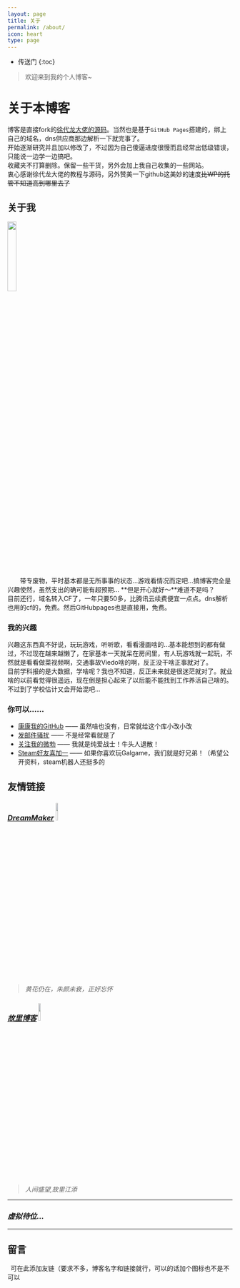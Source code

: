 ```yaml
---
layout: page
title: 关于
permalink: /about/
icon: heart
type: page
---
```


* 传送门
{:toc}

> 欢迎来到我的个人博客~

# 关于本博客

博客是直接fork的[徐代龙大佬的源码](https://github.com/xudailong/xudailong.github.io)。当然也是基于`GitHub Pages`搭建的，绑上自己的域名，dns供应商那边解析一下就完事了。   
开始逐渐研究并且加以修改了，不过因为自己傻逼进度很慢而且经常出低级错误，只能说一边学一边搞吧。  
收藏夹不打算删除。保留一些干货，另外会加上我自己收集的一些网站。  
衷心感谢徐代龙大佬的教程与源码，另外赞美一下github这美妙的速度~~比WP的托管不知道高到哪里去了~~  

## <span id="jp1">关于我</span>   

<img src="https://cdn.jsdelivr.net/gh/Small-tailqwq/img/2020-09/20200911211608.jpg" width="20%" height="20%"/>
  
&emsp;&emsp;带专废物，平时基本都是无所事事的状态…游戏看情况而定吧…搞博客完全是兴趣使然，虽然支出的确可能有超预期…  **但是开心就好～**难道不是吗？  
目前还行，域名转入CF了，一年只要50多，比腾讯云续费便宜一点点。dns解析也用的cf的，免费。然后GitHubpages也是直接用，免费。

### 我的兴趣
兴趣这东西真不好说，玩玩游戏，听听歌，看看漫画啥的...基本能想到的都有做过，不过现在越来越懒了，在家基本一天就呆在房间里，有人玩游戏就一起玩，不然就是看看做菜视频啊，交通事故Viedo啥的啊，反正没干啥正事就对了。  
目前学科报的是大数据，学啥呢？我也不知道，反正未来就是很迷茫就对了。就业啥的以前看觉得很遥远，现在倒是担心起来了以后能不能找到工作养活自己啥的。不过到了学校估计又会开始混吧...

### 你可以……
- [康康我的GitHub](https://github.com/Small-tailqwq) —— 虽然啥也没有，日常就给这个库小改小改  
- [发邮件骚扰](mailto:Smalltailqwq@gmail.com) —— 不是经常看就是了  
- [关注我的微勃](https://weibo.com/u/5610377163) —— 我就是纯爱战士！牛头人退散！  
- [Steam好友喜加一](https://steamcommunity.com/id/404smalltail/) —— 如果你喜欢玩Galgame，我们就是好兄弟！（希望公开资料，steam机器人还挺多的  


## 友情链接
### ***[DreamMaker](https://blog.fordes.top/)***   <img src="https://cdn.jsdelivr.net/gh/Small-tailqwq/img/2020-09/image.png" width="10%" heigut="10%">  
> *黄花仍在，朱颜未衰，正好忘怀*   

### ***[故里博客](https://gulibk.cn/)***   <img src="https://txc.gtimg.com/data/298698/2020/1220/778bc8f59308f6a9e9f8b97982405bb2.jpeg" width="10%" heigut="10%">
> *人间盛望,故里江添*  

---
### ***虚拟待位...***  

---


## 留言
&ensp;可在此添加友链（要求不多，博客名字和链接就行，可以的话加个图标也不是不可以

<div id="vcomments"></div>
<script>
        new Valine({
            el: '#vcomments',
            appId: 'sCggwue6b5mOVluYAtA51HxG-MdYXbMMI',
            appKey: '5MwP7fgcnDYwJ8WyNGmyEkuv',
            placeholder: '说话大声点，听不见！',
            emojiCDN: '//i0.hdslb.com/bfs/emote/',
            emojiMaps: {
        "tv_doge": "6ea59c827c414b4a2955fe79e0f6fd3dcd515e24.png",
        "tv_亲亲": "a8111ad55953ef5e3be3327ef94eb4a39d535d06.png",
        "tv_偷笑": "bb690d4107620f1c15cff29509db529a73aee261.png",
        "tv_再见": "180129b8ea851044ce71caf55cc8ce44bd4a4fc8.png",
        "tv_冷漠": "b9cbc755c2b3ee43be07ca13de84e5b699a3f101.png",
        "tv_发怒": "34ba3cd204d5b05fec70ce08fa9fa0dd612409ff.png",
        "tv_发财": "34db290afd2963723c6eb3c4560667db7253a21a.png",
        "tv_可爱": "9e55fd9b500ac4b96613539f1ce2f9499e314ed9.png",
        "tv_吐血": "09dd16a7aa59b77baa1155d47484409624470c77.png",
        "tv_呆": "fe1179ebaa191569b0d31cecafe7a2cd1c951c9d.png",
        "tv_呕吐": "9f996894a39e282ccf5e66856af49483f81870f3.png",
        "tv_困": "241ee304e44c0af029adceb294399391e4737ef2.png",
        "tv_坏笑": "1f0b87f731a671079842116e0991c91c2c88645a.png",
        "tv_大佬": "093c1e2c490161aca397afc45573c877cdead616.png",
        "tv_大哭": "23269aeb35f99daee28dda129676f6e9ea87934f.png",
        "tv_委屈": "d04dba7b5465779e9755d2ab6f0a897b9b33bb77.png",
        "tv_害羞": "a37683fb5642fa3ddfc7f4e5525fd13e42a2bdb1.png",
        "tv_尴尬": "7cfa62dafc59798a3d3fb262d421eeeff166cfa4.png",
        "tv_微笑": "70dc5c7b56f93eb61bddba11e28fb1d18fddcd4c.png",
        "tv_思考": "90cf159733e558137ed20aa04d09964436f618a1.png",
        "tv_惊吓": "0d15c7e2ee58e935adc6a7193ee042388adc22af.png",
        },
                   
                   enableQQ: true
        })
    </script>

## 更新日志（保留）  
*2020.9.11*
* `[]`修复来必力评论加载出错的BUG（直接换掉）
* 更换评论插件时顺带把之前没找到的评论词条改了，现在基本能看见的地方基本都是中文了（毕竟我是文盲  
* 展示界面清空，研究研究怎么改造  

*2020.1.30*
* `[]`解决部分机型上看不到超链接的问题。（其实是加载不出emoji，而我正好把超链接文本填成了emoji）
* 对部分博文进行排版更改，尽量发挥markdown的功效。

*2020.1.29*  
* `[∆]`更换域名为`hayasa.xyz`，hayasa为「速さ」的罗马音，反正瞎搞的，别问有什么特别含义。原域名过期没能力续费了，以后可能不会再频繁更换域名了…因为有个最根本最直接的方法…不过还是保留吧，到时候再看。

*2019.12.16*
* `[×]`域名明年就过期了，在考虑换一个还是继续续。博客最近更新可能不会有多频繁，网站基本就这样定型了，没精力再去捣鼓了…

*2019.11.3*
* `[~]`把两篇新博文不折叠的问题找到了…果然还是我自己的问题，我是憨批  
* `[flag]`图床在调试GitHub的…出了点问题好像…待处理吧  

*2019.10.28*
* `[+]`添加来必力评论系统[#01](https://blog.csdn.net/manmandong123/article/details/80739126)本来是disqus体验不错的，可惜被墙）
* `[^]`绑定百度统计：谷歌的之前也绑了…虽然都没什么用…底栏与文章👀图标浏览量预计下次修复（已经完事了，现在是凌晨1：19）
* `[^]`虽然不知道这是什么格式，但是照着些就完事了！ （关于节目添加留言）（其实就是评论）
* 域名被QQ搞了，心烦…
* `[^]`修复不蒜子统计[#喝井不忘挖水人](https://www.cnblogs.com/whik/p/9873187.html)…同时对底栏做了点手脚


*2017.2.28*

- `[^]` 修复目录滚动 bug [#22](https://github.com/Gaohaoyang/gaohaoyang.github.io/issues/22), [#48](https://github.com/Gaohaoyang/gaohaoyang.github.io/issues/48)

*2016.6.20*

* `[+]` 在文章页中添加上一篇和下一篇文章链接。
* `[^]` 修改 font-family 顺序，避免微软雅黑将单引号解析为全角。
* `[^]` 修复标签云算法中被除数为零的 bug。[#26](https://github.com/Gaohaoyang/gaohaoyang.github.io/issues/26), [#28](https://github.com/Gaohaoyang/gaohaoyang.github.io/issues/28), [#30](https://github.com/Gaohaoyang/gaohaoyang.github.io/issues/30)

*2016.5.11 v2.0.1*

* `[^]` 优化代码，将页面中的大段评论相关代码抽离出来，放入`comments.html`
* `[+]` 添加百度统计和Google分析代码，在`_config.yml`中配置相关参数即可
* `[+]` 更新文档，添加博客主题使用方法，便于上手
* `[+]` 添加了`favicon.ico`
* `[^]` 修复 bug，目录太长时，滚动到最底部时隐藏到footer下面。修复后长目录在滚动到底部时使用`position:absolute`
* `[^]` 修改目录区的滚动条样式（仅针对`webkit`内核浏览器）
* `[^]` 修改 demo 页中 disqus 评论区 a 标签的颜色 bug，修改 blockqoute 中 p 标签的 margin
* `[+]` 添加不蒜子计数功能，在footer上显示访问量
* `[+]` 添加回到顶部功能

*2016.4.27 v2.0.0*

* `[^]` 基于 jekyll 3.1.2 重构了所有代码
* `[+]` 主页添加了摘要，在正文中使用4个换行符来分割，可在`_config.yml`中修改
* `[+]` 主页添加了近期文章、分类列表和标签云
* `[+]` 主页导航区做了视觉优化，阴影效果
* `[+]` 增加了归档、标签和分类页面
* `[+]` 增加了收藏页面
* `[+]` 评论插件可以选择 disqus 或 多说，直接在`_config.yml`中修改
* `[+]` 适配移动端
* `[+]` 页面滚动时，文章目录固定在右侧
* `[+]` 页面内容较少时，固定 footer 在页面底部
* `[^]` 使用 GitHub 风格的代码高亮写法，即\`\`\`的写法，去除`highlight.js`代码高亮插件的使用
* `[^]` 使用 Masonry 重写了 Demo 页中的瀑布流布局，响应式交互体验更好
* `[-]` 去除了 jQuery 和 BootStrap，使得加载速度更快

* 2016.3-2016.4 进行了一次大的改版和重构，详见 [README](https://github.com/Gaohaoyang/gaohaoyang.github.io/blob/master/README.md) 和博文 [对这个 jekyll 博客主题的改版和重构](http://gaohaoyang.github.io/2016/03/12/jekyll-theme-version-2.0/)
* 2015.3-2015.4 完成了这个博客主题的第一版。
